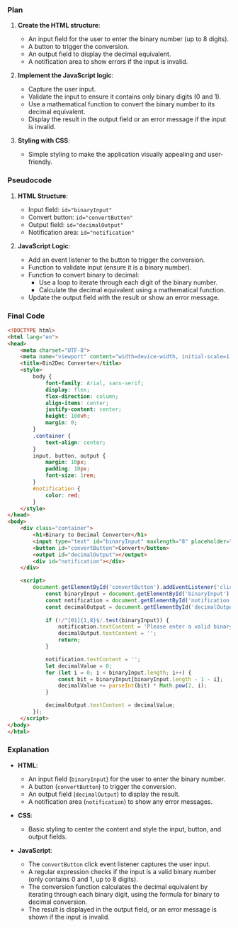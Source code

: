 ### Plan

1. **Create the HTML structure**:
    - An input field for the user to enter the binary number (up to 8 digits).
    - A button to trigger the conversion.
    - An output field to display the decimal equivalent.
    - A notification area to show errors if the input is invalid.

2. **Implement the JavaScript logic**:
    - Capture the user input.
    - Validate the input to ensure it contains only binary digits (0 and 1).
    - Use a mathematical function to convert the binary number to its decimal equivalent.
    - Display the result in the output field or an error message if the input is invalid.

3. **Styling with CSS**:
    - Simple styling to make the application visually appealing and user-friendly.

### Pseudocode

1. **HTML Structure**:
    - Input field: `id="binaryInput"`
    - Convert button: `id="convertButton"`
    - Output field: `id="decimalOutput"`
    - Notification area: `id="notification"`

2. **JavaScript Logic**:
    - Add an event listener to the button to trigger the conversion.
    - Function to validate input (ensure it is a binary number).
    - Function to convert binary to decimal:
        - Use a loop to iterate through each digit of the binary number.
        - Calculate the decimal equivalent using a mathematical function.
    - Update the output field with the result or show an error message.

### Final Code

```html
<!DOCTYPE html>
<html lang="en">
<head>
    <meta charset="UTF-8">
    <meta name="viewport" content="width=device-width, initial-scale=1.0">
    <title>Bin2Dec Converter</title>
    <style>
        body {
            font-family: Arial, sans-serif;
            display: flex;
            flex-direction: column;
            align-items: center;
            justify-content: center;
            height: 100vh;
            margin: 0;
        }
        .container {
            text-align: center;
        }
        input, button, output {
            margin: 10px;
            padding: 10px;
            font-size: 1rem;
        }
        #notification {
            color: red;
        }
    </style>
</head>
<body>
    <div class="container">
        <h1>Binary to Decimal Converter</h1>
        <input type="text" id="binaryInput" maxlength="8" placeholder="Enter up to 8 binary digits">
        <button id="convertButton">Convert</button>
        <output id="decimalOutput"></output>
        <div id="notification"></div>
    </div>

    <script>
        document.getElementById('convertButton').addEventListener('click', function() {
            const binaryInput = document.getElementById('binaryInput').value;
            const notification = document.getElementById('notification');
            const decimalOutput = document.getElementById('decimalOutput');
            
            if (!/^[01]{1,8}$/.test(binaryInput)) {
                notification.textContent = 'Please enter a valid binary number (0 or 1) up to 8 digits.';
                decimalOutput.textContent = '';
                return;
            }

            notification.textContent = '';
            let decimalValue = 0;
            for (let i = 0; i < binaryInput.length; i++) {
                const bit = binaryInput[binaryInput.length - 1 - i];
                decimalValue += parseInt(bit) * Math.pow(2, i);
            }

            decimalOutput.textContent = decimalValue;
        });
    </script>
</body>
</html>
```

### Explanation
- **HTML**:
  - An input field (`binaryInput`) for the user to enter the binary number.
  - A button (`convertButton`) to trigger the conversion.
  - An output field (`decimalOutput`) to display the result.
  - A notification area (`notification`) to show any error messages.

- **CSS**:
  - Basic styling to center the content and style the input, button, and output fields.

- **JavaScript**:
  - The `convertButton` click event listener captures the user input.
  - A regular expression checks if the input is a valid binary number (only contains 0 and 1, up to 8 digits).
  - The conversion function calculates the decimal equivalent by iterating through each binary digit, using the formula for binary to decimal conversion.
  - The result is displayed in the output field, or an error message is shown if the input is invalid.
